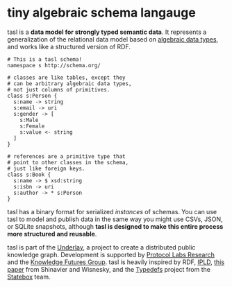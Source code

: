 # tiny algebraic schema langauge

tasl is a **data model for strongly typed semantic data**. It represents a generalization of the relational data model based on [algebraic data types](https://en.wikipedia.org/wiki/Algebraic_data_type), and works like a structured version of RDF.

```tasl
# This is a tasl schema!
namespace s http://schema.org/

# classes are like tables, except they
# can be arbitrary algebraic data types,
# not just columns of primitives.
class s:Person {
  s:name -> string
  s:email -> uri
  s:gender -> [
    s:Male
    s:Female
    s:value <- string
  ]
}

# references are a primitive type that
# point to other classes in the schema,
# just like foreign keys.
class s:Book {
  s:name -> $ xsd:string
  s:isbn -> uri
  s:author -> * s:Person
}
```

tasl has a binary format for serialized _instances_ of schemas. You can use tasl to model and publish data in the same way you might use CSVs, JSON, or SQLite snapshots, although **tasl is designed to make this entire process more structured and reusable**.

tasl is part of the [Underlay](https://underlay.org/), a project to create a distributed public knowledge graph. Development is supported by [Protocol Labs Research](https://research.protocol.ai/) and the [Knowledge Futures Group](https://knowledgefutures.org/). tasl is heavily inspired by RDF, [IPLD](https://ipld.io/), [this paper](https://arxiv.org/abs/1909.04881) from Shinavier and Wisnesky, and the [Typedefs](https://typedefs.com/) project from the [Statebox](https://statebox.org/) team.
